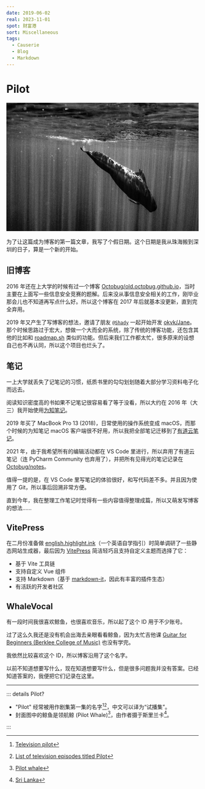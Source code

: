 ```yaml
---
date: 2019-06-02
real: 2023-11-01
spot: 财富港
sort: Miscellaneous
tags:
  - Causerie
  - Blog
  - Markdown
---
```


# Pilot

![Pilot Whale](./pilot-whale.jpg "Permitted under [CC BY 2.0](https://creativecommons.org/licenses/by/2.0/) (image resized). © [**Christopher Michel**](https://www.flickr.com/photos/cmichel67/). [*flickr.com*](https://www.flickr.com/photos/cmichel67/47539866471/in/photolist-REw454-2fqWf7k-REw4ex-2fmgKwf-REw42P-2fqWf3c-2ejZmEG).")

为了让这篇成为博客的第一篇文章，我写了个假日期。这个日期是我从珠海搬到深圳的日子，算是一个新的开始。

## 旧博客

2016 年还在上大学的时候有过一个博客 [Octobug/old.octobug.github.io](https://github.com/Octobug/old.octobug.github.io)，当时主要在上面写一些信息安全竞赛的题解。后来没从事信息安全相关的工作，刚毕业那会儿也不知道再写点什么好。所以这个博客在 2017 年后就基本没更新，直到完全弃用。

2019 年又产生了写博客的想法，邀请了朋友 [`@Shady`](https://github.com/shady-robot) 一起开始开发 [okvk/Jane](https://github.com/okvk/Jane)。那个时候思路过于宏大，想做一个大而全的系统，除了传统的博客功能，还包含其他的比如和 [roadmap.sh](https://roadmap.sh) 类似的功能。但后来我们工作都太忙，很多原来的设想自己也不再认同，所以这个项目也烂头了。

## 笔记

一上大学就丢失了记笔记的习惯，纸质书里的勾勾划划随着大部分学习资料电子化而远去。

阅读知识密度高的书如果不记笔记很容易看了等于没看，所以大约在 2016 年（大三）我开始使用[为知笔记](https://www.wiz.cn/)。

2019 年买了 MacBook Pro 13 (2018)，日常使用的操作系统变成 macOS，而那个时候的为知笔记 macOS 客户端很不好用，所以我把全部笔记迁移到了[有道云笔记](https://note.youdao.com/)。

2021 年，由于我希望所有的编辑活动都在 VS Code 里进行，所以弃用了有道云笔记（连 PyCharm Community 也弃用了），并把所有见得光的笔记记录在 [Octobug/notes](https://github.com/Octobug/notes)。

值得一提的是，在 VS Code 里写笔记的体验很好，和写代码差不多。并且因为使用了 Git，所以事后回溯非常方便。

直到今年，我在整理工作笔记时觉得有一些内容值得整理成篇，所以又萌发写博客的想法……

## VitePress

在二月份准备做 [english.highlight.ink](https://english.highlight.ink/)（一个英语自学指引）时简单调研了一些静态网站生成器，最后因为 [VitePress](https://vitepress.dev/) 简洁轻巧且支持自定义主题而选择了它：

- 基于 Vite 工具链
- 支持自定义 Vue 组件
- 支持 Markdown（基于 [markdown-it](https://github.com/markdown-it)，因此有丰富的插件生态）
- 有活跃的开发者社区

## WhaleVocal

有一段时间我很喜欢鲸鱼，也很喜欢音乐，所以起了这个 ID 用于不少账号。

过了这么久我还是没有机会出海去亲眼看看鲸鱼，因为太忙吉他课 [Guitar for Beginners (Berklee College of Music)](https://www.coursera.org/learn/guitar?specialization=play-guitar) 也没有学完。

我依然比较喜欢这个 ID，所以博客沿用了这个名字。

以前不知道想要写什么，现在知道想要写什么，但是很多问题我并没有答案。已经知道答案的，我便把它们记录在这里。

---

::: details Pilot?

- "Pilot" 经常被用作剧集第一集的名字[^tv_pilot][^pilot_ep]，中文可以译为“试播集”。
- 封面图中的鲸鱼是领航鲸 (Pilot Whale)[^pilot_whale]，由作者摄于斯里兰卡[^sri_lanka]。

:::

[^tv_pilot]: [Television pilot](https://en.wikipedia.org/wiki/Television_pilot)
[^pilot_ep]: [List of television episodes titled Pilot](https://en.wikipedia.org/wiki/List_of_television_episodes_titled_Pilot)
[^pilot_whale]: [Pilot whale](https://en.wikipedia.org/wiki/Pilot_whale)
[^sri_lanka]: [Sri Lanka](https://en.wikipedia.org/wiki/Sri_Lanka)
